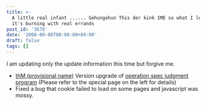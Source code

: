 ```yaml
---
title: >-
  A little real infant ...... Gehungehun This der kink IME so what I learned and
  it's burning with real errands
post_id: '3678'
date: '2008-09-08T00:00:00+09:00'
draft: false
tags: []
---
```


I am updating only the update information this time but forgive me.

*   [thM (provisional name)](/3676) Version upgrade of [operation spec judgment program](/3676) (Please refer to the special page on the left for details)
*   Fixed a bug that cookie failed to load on some pages and javascript was mossy.